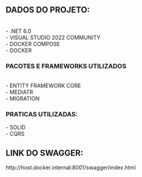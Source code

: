 <h2>DADOS DO PROJETO: </h2>
<br />
- .NET 6.0<br />
- VISUAL STUDIO 2022 COMMUNITY<br />
- DOCKER COMPOSE <br />
- DOCKER

<br />
<h3>PACOTES E FRAMEWORKS UTILIZADOS</h3>
<br />
- ENTITY FRAMEWORK CORE<br />
- MEDIATR<br />
- MIGRATION

<h3>PRATICAS UTILIZADAS: </h3>
- SOLID <br />
- CQRS 

<br />
<h2>LINK DO SWAGGER: </h2>
<hyperlink>http://host.docker.internal:8001/swagger/index.html</hyperlink>



